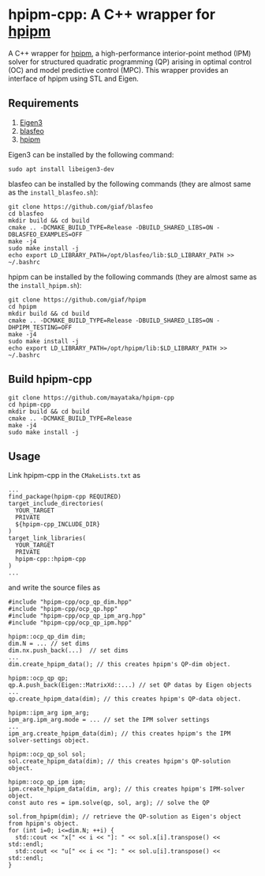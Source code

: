 # hpipm-cpp: A C++ wrapper for [hpipm](https://github.com/giaf/hpipm)

A C++ wrapper for [hpipm](https://github.com/giaf/hpipm), a high-performance interior-point method (IPM) solver for structured quadratic programming (QP) arising in optimal control (OC) and model predictive control (MPC).
This wrapper provides an interface of hpipm using STL and Eigen. 

## Requirements
1. [Eigen3](https://eigen.tuxfamily.org/index.php?title=Main_Page)
2. [blasfeo](https://github.com/giaf/blasfeo)
3. [hpipm](https://github.com/giaf/hpipm)


Eigen3 can be installed by the following command:
```
sudo apt install libeigen3-dev
```


blasfeo can be installed by the following commands (they are almost same as the `install_blasfeo.sh`):
```
git clone https://github.com/giaf/blasfeo
cd blasfeo 
mkdir build && cd build
cmake .. -DCMAKE_BUILD_TYPE=Release -DBUILD_SHARED_LIBS=ON -DBLASFEO_EXAMPLES=OFF 
make -j4
sudo make install -j
echo export LD_LIBRARY_PATH=/opt/blasfeo/lib:$LD_LIBRARY_PATH >> ~/.bashrc
```


hpipm can be installed by the following commands (they are almost same as the `install_hpipm.sh`):
```
git clone https://github.com/giaf/hpipm
cd hpipm
mkdir build && cd build
cmake .. -DCMAKE_BUILD_TYPE=Release -DBUILD_SHARED_LIBS=ON -DHPIPM_TESTING=OFF
make -j4
sudo make install -j
echo export LD_LIBRARY_PATH=/opt/hpipm/lib:$LD_LIBRARY_PATH >> ~/.bashrc
```

## Build hpipm-cpp
```
git clone https://github.com/mayataka/hpipm-cpp
cd hpipm-cpp
mkdir build && cd build
cmake .. -DCMAKE_BUILD_TYPE=Release 
make -j4
sudo make install -j
```

## Usage
Link hpipm-cpp in the `CMakeLists.txt` as
```
...
find_package(hpipm-cpp REQUIRED)
target_include_directories(
  YOUR_TARGET
  PRIVATE
  ${hpipm-cpp_INCLUDE_DIR}
)
target_link_libraries(
  YOUR_TARGET
  PRIVATE
  hpipm-cpp::hpipm-cpp
)
...
```
and write the source files as 
```
#include "hpipm-cpp/ocp_qp_dim.hpp"
#include "hpipm-cpp/ocp_qp.hpp"
#include "hpipm-cpp/ocp_qp_ipm_arg.hpp"
#include "hpipm-cpp/ocp_qp_ipm.hpp"

hpipm::ocp_qp_dim dim;
dim.N = ... // set dims
dim.nx.push_back(...)  // set dims
... 
dim.create_hpipm_data(); // this creates hpipm's QP-dim object.

hpipm::ocp_qp qp; 
qp.A.push_back(Eigen::MatrixXd::...) // set QP datas by Eigen objects
... 
qp.create_hpipm_data(dim); // this creates hpipm's QP-data object.

hpipm::ipm_arg ipm_arg; 
ipm_arg.ipm_arg.mode = ... // set the IPM solver settings
... 
ipm_arg.create_hpipm_data(dim); // this creates hpipm's the IPM solver-settings object.

hpipm::ocp_qp_sol sol;
sol.create_hpipm_data(dim); // this creates hpipm's QP-solution object.

hpipm::ocp_qp_ipm ipm;
ipm.create_hpipm_data(dim, arg); // this creates hpipm's IPM-solver object.
const auto res = ipm.solve(qp, sol, arg); // solve the QP

sol.from_hpipm(dim); // retrieve the QP-solution as Eigen's object from hpipm's object.
for (int i=0; i<=dim.N; ++i) {
  std::cout << "x[" << i << "]: " << sol.x[i].transpose() << std::endl;  
  std::cout << "u[" << i << "]: " << sol.u[i].transpose() << std::endl;
}
```